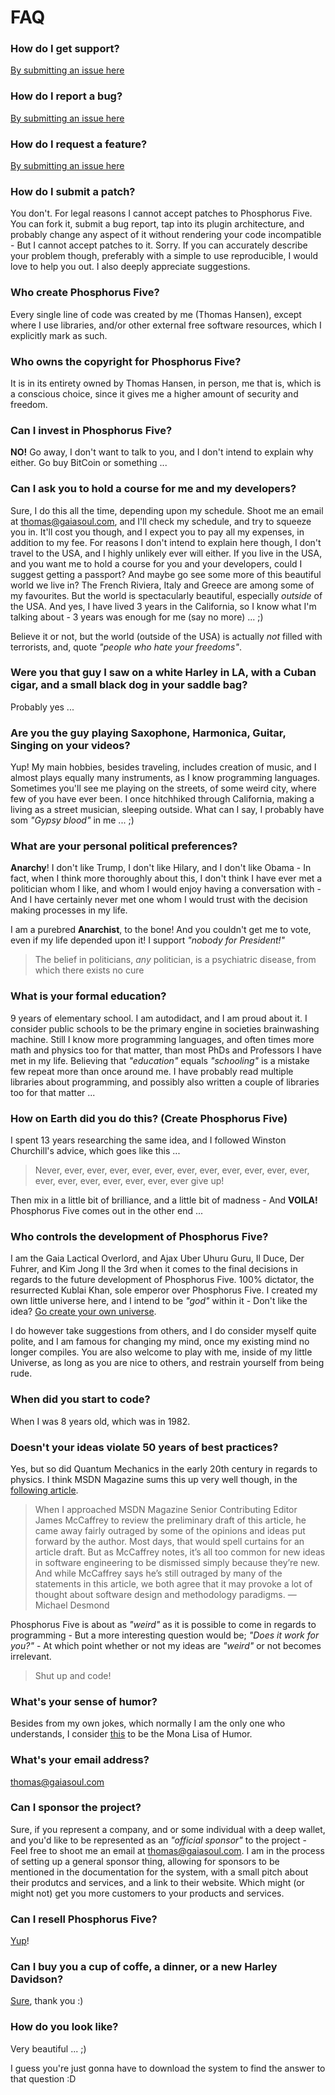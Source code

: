 # FAQ

### How do I get support?

[By submitting an issue here](https://github.com/polterguy/phosphorusfive/issues)

### How do I report a bug?

[By submitting an issue here](https://github.com/polterguy/phosphorusfive/issues)

### How do I request a feature?

[By submitting an issue here](https://github.com/polterguy/phosphorusfive/issues)

### How do I submit a patch?

You don't. For legal reasons I cannot accept patches to Phosphorus Five. You can
fork it, submit a bug report, tap into its plugin architecture, and probably
change any aspect of it without rendering your code incompatible - But I cannot
accept patches to it. Sorry. If you can accurately describe your problem though,
preferably with a simple to use reproducible, I would love to help you out.
I also deeply appreciate suggestions.

### Who create Phosphorus Five?

Every single line of code was created by me (Thomas Hansen), except where I use
libraries, and/or other external free software resources, which I explicitly
mark as such.

### Who owns the copyright for Phosphorus Five?

It is in its entirety owned by Thomas Hansen, in person, me that is, which is a
conscious choice, since it gives me a higher amount of security and freedom.

### Can I invest in Phosphorus Five?

__NO!__ Go away, I don't want to talk to you, and I don't intend to explain why either.
Go buy BitCoin or something ...

### Can I ask you to hold a course for me and my developers?

Sure, I do this all the time, depending upon my schedule. Shoot me an email at
thomas@gaiasoul.com, and I'll check my schedule, and try to squeeze you in.
It'll cost you though, and I expect you to pay all my expenses, in addition
to my fee. For reasons I don't intend to explain here though, I don't travel
to the USA, and I highly unlikely ever will either. If you live in the USA, and
you want me to hold a course for you and your developers, could I suggest getting
a passport? And maybe go see some more of this beautiful world we live in? The French
Riviera, Italy and Greece are among some of my favourites. But the world is
spectacularly beautiful, especially _outside_ of the USA. And yes, I have lived
3 years in the California, so I know what I'm talking about - 3 years was enough for
me (say no more) ... ;)

Believe it or not, but the world (outside of the USA) is actually _not_ filled
with terrorists, and, quote _"people who hate your freedoms"_.

### Were you that guy I saw on a white Harley in LA, with a Cuban cigar, and a small black dog in your saddle bag?

Probably yes ...

### Are you the guy playing Saxophone, Harmonica, Guitar, Singing on your videos?

Yup! My main hobbies, besides traveling, includes creation of music, and I almost plays equally
many instruments, as I know programming languages. Sometimes you'll see me playing on
the streets, of some weird city, where few of you have ever been. I once hitchhiked
through California, making a living as a street musician, sleeping outside. What
can I say, I probably have som _"Gypsy blood"_ in me ... ;)

### What are your personal political preferences?

__Anarchy__! I don't like Trump, I don't like Hilary, and I don't like
Obama - In fact, when I think more thoroughly about this, I don't think I have ever
met a politician whom I like, and whom I would enjoy having a conversation with - And
I have certainly never met one whom I would trust with the decision making processes in my
life.

I am a purebred __Anarchist__, to the bone! And you couldn't get me to vote,
even if my life depended upon it! I support _"nobody for President!"_

> The belief in politicians, _any_ politician, is a psychiatric disease, from which there exists no cure

### What is your formal education?

9 years of elementary school. I am autodidact, and I am proud about it. I consider
public schools to be the primary engine in societies brainwashing machine. Still
I know more programming languages, and often times more math and physics too for
that matter, than most PhDs and Professors I have met in my life. Believing
that _"education"_ equals _"schooling"_ is a mistake few repeat more than once
around me. I have probably read multiple libraries about programming, and possibly also
written a couple of libraries too for that matter ...

### How on Earth did you do this? (Create Phosphorus Five)

I spent 13 years researching the same idea, and I followed Winston Churchill's advice,
which goes like this ...

> Never, ever, ever, ever, ever, ever, ever, ever, ever, ever, ever, ever, ever, ever, ever, ever, ever, ever, ever give up!

Then mix in a little bit of brilliance, and a little bit of madness - And __VOILA!__
Phosphorus Five comes out in the other end ...

### Who controls the development of Phosphorus Five?

I am the Gaia Lactical Overlord, and Ajax Uber Uhuru Guru, Il Duce, Der Fuhrer,
and Kim Jong Il the 3rd when it comes to the final decisions in regards to the future development
of Phosphorus Five. 100% dictator, the resurrected Kublai Khan, sole emperor over Phosphorus Five.
I created my own little universe here, and I intend to be _"god"_ within it - Don't like the idea?
[Go create your own universe](https://github.com/new).

I do however take suggestions from others, and I do consider myself quite polite, and I am
famous for changing my mind, once my existing mind no longer compiles. You are also welcome to
play with me, inside of my little Universe, as long as you are nice to others, and
restrain yourself from being rude.

### When did you start to code?

When I was 8 years old, which was in 1982.

### Doesn't your ideas violate 50 years of best practices?

Yes, but so did Quantum Mechanics in the early 20th century in regards to physics.
I think MSDN Magazine sums this up very well though, in the
[following article](https://msdn.microsoft.com/en-us/magazine/mt795187).

> When I approached MSDN Magazine Senior Contributing Editor James McCaffrey to review the preliminary draft of this article, he came away fairly outraged by some of the opinions and ideas put forward by the author. Most days, that would spell curtains for an article draft. But as McCaffrey notes, it’s all too common for new ideas in software engineering to be dismissed simply because they’re new. And while McCaffrey says he’s still outraged by many of the statements in this article, we both agree that it may provoke a lot of thought about software design and methodology paradigms.  —Michael Desmond

Phosphorus Five is about as _"weird"_ as it is possible to come in regards to
programming - But a more interesting question would be; _"Does it work for you?"_ -
At which point whether or not my ideas are _"weird"_ or not becomes irrelevant.

> Shut up and code!

### What's your sense of humor?

Besides from my own jokes, which normally I am the only one who understands,
I consider [this](https://www.youtube.com/watch?v=so8NQficzZg)  to be the Mona
Lisa of Humor.

### What's your email address?

thomas@gaiasoul.com

### Can I sponsor the project?

Sure, if you represent a company, and or some individual with a deep wallet, and
you'd like to be represented as an _"official sponsor"_ to the project - Feel free
to shoot me an email at thomas@gaiasoul.com. I am in the process of setting up
a general sponsor thing, allowing for sponsors to be mentioned in the documentation
for the system, with a small pitch about their produtcs and services, and a link
to their website. Which might (or might not) get you more customers to your products
and services.

### Can I resell Phosphorus Five?

[Yup](https://www.youtube.com/watch?v=kFUSenWxrOM)!

### Can I buy you a cup of coffe, a dinner, or a new Harley Davidson?

[Sure](https://www.paypal.com/cgi-bin/webscr?cmd=_s-xclick&hosted_button_id=BXLLPEF2AG7VC), thank you :)

### How do you look like?

Very beautiful ... ;)

I guess you're just gonna have to download the system to find the answer to that
question :D
